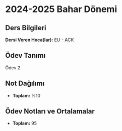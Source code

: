 # 2024-2025 Bahar Dönemi

## Ders Bilgileri
**Dersi Veren Hoca(lar):** EU - ACK

## Ödev Tanımı
Ödev 2

## Not Dağılımı
* **Toplam:** %10

## Ödev Notları ve Ortalamalar
- **Toplam:** 95



 